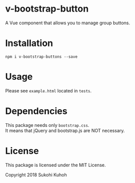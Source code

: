 # v-bootstrap-button
A Vue component that allows you to manage group buttons.

# Installation

    npm i v-bootstrap-buttons --save
    
# Usage

Please see `example.html` located in `tests`.

# Dependencies

This package needs only `bootstrap.css`.  
It means that jQuery and bootstrap.js are NOT 
necessary.

# License

This package is licensed under the MIT License.

Copyright 2018 Sukohi Kuhoh